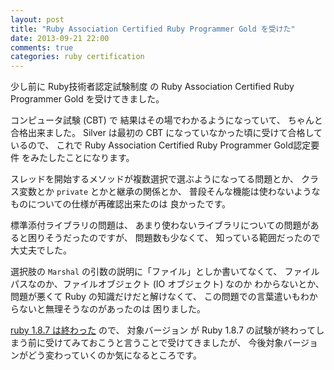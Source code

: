 ```yaml
---
layout: post
title: "Ruby Association Certified Ruby Programmer Gold を受けた"
date: 2013-09-21 22:00
comments: true
categories: ruby certification
---
```

少し前に
Ruby技術者認定試験制度
の
Ruby Association Certified Ruby Programmer Gold
を受けてきました。

<!--more-->

コンピュータ試験 (CBT) で
結果はその場でわかるようになっていて、
ちゃんと合格出来ました。
Silver
は最初の CBT になっていなかった頃に受けて合格しているので、
これで
Ruby Association Certified Ruby Programmer Gold認定要件
をみたしたことになります。

スレッドを開始するメソッドが複数選択で選ぶようになってる問題とか、
クラス変数とか `private` とかと継承の関係とか、
普段そんな機能は使わないようなものについての仕様が再確認出来たのは
良かったです。

標準添付ライブラリの問題は、
あまり使わないライブラリについての問題があると困りそうだったのですが、
問題数も少なくて、
知っている範囲だったので大丈夫でした。

選択肢の `Marshal` の引数の説明に「ファイル」としか書いてなくて、
ファイルパスなのか、ファイルオブジェクト (IO オブジェクト) なのか
わからないとか、問題が悪くて Ruby の知識だけだと解けなくて、
この問題での言葉遣いもわからないと無理そうなのがあったのは
困りました。

[ruby 1.8.7 は終わった](https://www.ruby-lang.org/ja/news/2013/06/30/we-retire-1-8-7/)
ので、
対象バージョン
が
Ruby 1.8.7
の試験が終わってしまう前に受けてみておこうと言うことで受けてきましたが、
今後対象バージョンがどう変わっていくのか気になるところです。
